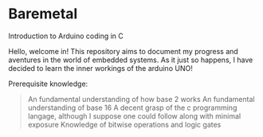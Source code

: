 # Baremetal
Introduction to Arduino coding in C 

Hello, welcome in! This repository aims to document my progress and aventures in the world of embedded systems. As it just so happens, I have decided to learn the inner workings of the arduino UNO!

Prerequisite knowledge:
> An fundamental understanding of how base 2 works
> An fundamental understanding of base 16
> A decent grasp of the c programming langage, although I suppose one could follow along with minimal exposure
> Knowledge of bitwise operations and logic gates

